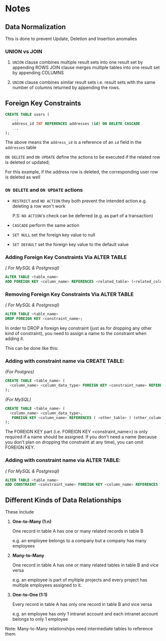 # Notes

## **Data Normalization**

This is done to prevent Update, Deletion and Insertion anomalies

### UNION vs JOIN

1. `UNION` clause combines multiple result sets into one result set by appending ROWS
   JOIN clause merges multiple tables into one result set by appending COLUMNS

2. `UNION` clause combines similar result sets i.e. result sets with the same number of columns returned by appending the rows.

## Foreign Key Constraints

```sql
CREATE TABLE users (
   ...
   address_id INT REFERENCES addresses (id) ON DELETE CASCADE
   ...
);
```

The above means the `address_id` is a reference of an `id` field in the `addresses` table

`ON DELETE` and `ON UPDATE` define the actions to be executed if the related row is deleted or updated;

For this example, if the address row is deleted, the corresponding user row is deleted as well

### `ON DELETE` and `ON UPDATE` actions

- `RESTRICT` and `NO ACTION` they both prevent the intended action
  e.g. deleting a row won't work

  P.S: `NO ACTION`'s check can be deferred (e.g. as part of a transaction)

- `CASCADE` perform the same action
- `SET NULL` set the foreign key value to null
- `SET DEFAULT` set the foreign key value to the default value

### Adding Foreign Key Constraints Via ALTER TABLE

_( For MySQL & Postgresql)_

```sql
ALTER TABLE <table_name>
ADD FOREIGN KEY <column_name> REFERENCES <related_table> (<related_column>) ON DELETE ... ON UPDATE...
```

### Removing Foreign Key Constraints Via ALTER TABLE

_( For MySQL & Postgresql)_

```sql
ALTER TABLE <table_name>
DROP FOREIGN KEY <constraint_name>;
```

In order to DROP a foreign key constraint (just as for dropping any other kind of constraint), you need to assign a name to the constraint when adding it.

This can be done like this:

### Adding with constraint name via CREATE TABLE:

_(For Postgres)_

```sql
CREATE TABLE <table_name> (
  <column_name> <column_data_type> FOREIGN KEY <constraint_name> REFERENCES ...
);
```

_(For MySQL)_

```sql
CREATE TABLE <table_name> (
  <column_name> <column_data_type>,
   FOREIGN KEY <column_name> REFERENCES ( <other_table> ) (other_column) ON DELETE ...
);
```

The FOREIGN KEY part (i.e. FOREIGN KEY <constraint_name>) is only required if a name should be assigned. If you don't need a name (because you don't plan on dropping the constraint at any time), you can omit FOREIGN KEY.

### Adding with constraint name via ALTER TABLE:

_( For MySQL & Postgresql)_

```sql
ALTER TABLE <table_name>
ADD CONSTRAINT <constraint_name> FOREIGN KEY <column_name> REFERENCES ... (see above)
```

## Different Kinds of Data Relationships

These include

1. **One-to-Many (1:n)**

   One record in table A has one or many related records in table B

   e.g. an employee belongs to a company but a company has many employees

2. **Many-to-Many**

   One record in table A has one or many related tables in table B and vice versa

   e.g. an employee is part of myltiple projects and every project has multiple employees assigned to it.

3. **One-to-One (1:1)**

   Every record in table A has only one record in table B and vice versa

   e.g. an employee has only 1 intranet account and each intranet account belongs to only 1 employee

Note: Many-to-Many relationships need intermediate tables to reference them
